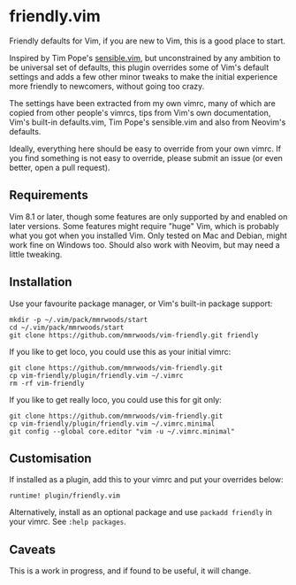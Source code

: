# friendly.vim

Friendly defaults for Vim, if you are new to Vim, this is a good place to start.

Inspired by Tim Pope's [sensible.vim](https://github.com/tpope/vim-sensible),
but unconstrained by any ambition to be universal set of defaults, this plugin
overrides some of Vim's default settings and adds a few other minor tweaks to
make the initial experience more friendly to newcomers, without going too crazy.

The settings have been extracted from my own vimrc, many of which are copied
from other people's vimrcs, tips from Vim's own documentation, Vim's built-in
defaults.vim, Tim Pope's sensible.vim and also from Neovim's defaults.

Ideally, everything here should be easy to override from your own vimrc. If you
find something is not easy to override, please submit an issue (or even better,
open a pull request).

## Requirements

Vim 8.1 or later, though some features are only supported by and enabled on
later versions. Some features might require "huge" Vim, which is probably what
you got when you installed Vim. Only tested on Mac and Debian, might work fine
on Windows too. Should also work with Neovim, but may need a little tweaking.

## Installation

Use your favourite package manager, or Vim's built-in package support:

```
mkdir -p ~/.vim/pack/mmrwoods/start
cd ~/.vim/pack/mmrwoods/start
git clone https://github.com/mmrwoods/vim-friendly.git friendly
```

If you like to get loco, you could use this as your initial vimrc:

```
git clone https://github.com/mmrwoods/vim-friendly.git
cp vim-friendly/plugin/friendly.vim ~/.vimrc
rm -rf vim-friendly
```

If you like to get really loco, you could use this for git only:

```
git clone https://github.com/mmrwoods/vim-friendly.git
cp vim-friendly/plugin/friendly.vim ~/.vimrc.minimal
git config --global core.editor "vim -u ~/.vimrc.minimal"
```

## Customisation

If installed as a plugin, add this to your vimrc and put your overrides below:

```
runtime! plugin/friendly.vim
```

Alternatively, install as an optional package and use `packadd friendly` in your
vimrc. See `:help packages`.

## Caveats

This is a work in progress, and if found to be useful, it will change.
